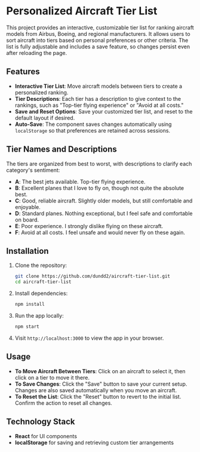 # Personalized Aircraft Tier List

This project provides an interactive, customizable tier list for ranking aircraft models from Airbus, Boeing, and regional manufacturers. It allows users to sort aircraft into tiers based on personal preferences or other criteria. The list is fully adjustable and includes a save feature, so changes persist even after reloading the page.

## Features

- **Interactive Tier List**: Move aircraft models between tiers to create a personalized ranking.
- **Tier Descriptions**: Each tier has a description to give context to the rankings, such as "Top-tier flying experience" or "Avoid at all costs."
- **Save and Reset Options**: Save your customized tier list, and reset to the default layout if desired.
- **Auto-Save**: The component saves changes automatically using `localStorage` so that preferences are retained across sessions.

## Tier Names and Descriptions

The tiers are organized from best to worst, with descriptions to clarify each category's sentiment:

- **A**: The best jets available. Top-tier flying experience.
- **B**: Excellent planes that I love to fly on, though not quite the absolute best.
- **C**: Good, reliable aircraft. Slightly older models, but still comfortable and enjoyable.
- **D**: Standard planes. Nothing exceptional, but I feel safe and comfortable on board.
- **E**: Poor experience. I strongly dislike flying on these aircraft.
- **F**: Avoid at all costs. I feel unsafe and would never fly on these again.

## Installation

1. Clone the repository:
   ```bash
   git clone https://github.com/dundd2/aircraft-tier-list.git
   cd aircraft-tier-list
   ```

2. Install dependencies:
   ```bash
   npm install
   ```

3. Run the app locally:
   ```bash
   npm start
   ```

4. Visit `http://localhost:3000` to view the app in your browser.

## Usage

- **To Move Aircraft Between Tiers**: Click on an aircraft to select it, then click on a tier to move it there.
- **To Save Changes**: Click the "Save" button to save your current setup. Changes are also saved automatically when you move an aircraft.
- **To Reset the List**: Click the "Reset" button to revert to the initial list. Confirm the action to reset all changes.

## Technology Stack

- **React** for UI components
- **localStorage** for saving and retrieving custom tier arrangements
